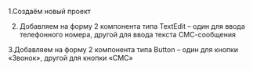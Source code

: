 1.Создаём новый проект

2. Добавляем на форму 2 компонента типа TextEdit – один для ввода телефонного номера, другой для ввода текста СМС-сообщения

3.Добавляем на форму 2 компонента типа Button – один для кнопки «Звонок», другой для кнопки «СМС»

